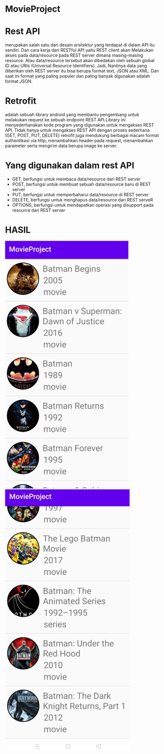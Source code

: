 # MovieProject

# Rest API
merupakan salah satu dari desain arsitektur yang terdapat di dalam API itu
sendiri. Dan cara kerja dari RESTful API yaitu REST client akan Melakukan akses pada
data/resource pada REST server dimana masing-masing resource. Atau data/resource tersebut
akan dibedakan oleh sebuah global ID atau URIs (Universal Resource Identifiers).
Jadi, Nantinya data yang diberikan oleh REST server itu bisa berupa format text, JSON atau
XML. Dan saat ini format yang paling populer dan paling banyak digunakan adalah format
JSON.

# Retrofit
adalah sebuah library android yang membantu pengembang untuk melakukan
request ke sebuah endpoint REST API.Library ini
menyederhanakan kode program yang digunakan untuk mengakses REST API. Tidak hanya untuk
mengakses REST API dengan proses sederhana (GET, POST, PUT, DELETE) retrofit juga
mendukung berbagai macam format authentikasi via http, menambahkan header pada request,
menambahkan parameter serta mengirim data berupa image ke server.

# Yang digunakan dalam rest API
  * GET, berfungsi untuk membaca data/resource dari REST server
  * POST, berfungsi untuk membuat sebuah data/resource baru di REST server
  * PUT, berfungsi untuk memperbaharui data/resource di REST server
  * DELETE, berfungsi untuk menghapus data/resource dari REST serveR
  * OPTIONS, berfungsi untuk mendapatkan operasi yang disupport pada resource dari REST server

# HASIL
![movie1](https://github.com/1nt4ni/MovieProject/blob/master/Screenshot%20(660).png)
![movie1](https://github.com/1nt4ni/MovieProject/blob/master/Screenshot%20(661).png)
